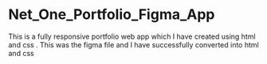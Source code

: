 # Net_One_Portfolio_Figma_App
This is a fully responsive portfolio web app which I have created using html and css . This was the figma file and I have successfully converted into html and css
